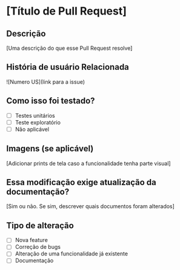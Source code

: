 # [Título de Pull Request]

## Descrição

[Uma descrição do que esse Pull Request resolve]

## História de usuário Relacionada

![Numero US](link para a issue)

## Como isso foi testado?

- [ ] Testes unitários
- [ ] Teste exploratório
- [ ] Não aplicável

## Imagens (se aplicável)

[Adicionar prints de tela caso a funcionalidade tenha parte visual]

## Essa modificação exige atualização da documentação?

[Sim ou não. Se sim, descrever quais documentos foram alterados]

## Tipo de alteração

- [ ] Nova feature
- [ ] Correção de bugs
- [ ] Alteração de uma funcionalidade já existente
- [ ] Documentação

